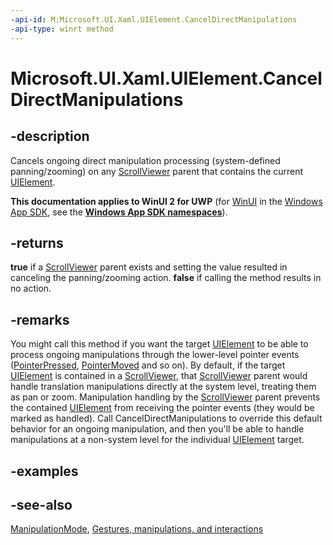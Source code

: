 ```yaml
---
-api-id: M:Microsoft.UI.Xaml.UIElement.CancelDirectManipulations
-api-type: winrt method
---
```


<!-- Method syntax
public bool CancelDirectManipulations()
-->

# Microsoft.UI.Xaml.UIElement.CancelDirectManipulations

## -description
Cancels ongoing direct manipulation processing (system-defined panning/zooming) on any [ScrollViewer](../microsoft.ui.xaml.controls/scrollviewer.md) parent that contains the current [UIElement](uielement.md).

**This documentation applies to WinUI 2 for UWP** (for [WinUI](/windows/apps/winui/winui3/) in the [Windows App SDK](/windows/apps/windows-app-sdk/), see the **[Windows App SDK namespaces](/windows/windows-app-sdk/api/winrt/)**).

## -returns
**true** if a [ScrollViewer](../microsoft.ui.xaml.controls/scrollviewer.md) parent exists and setting the value resulted in canceling the panning/zooming action. **false** if calling the method results in no action.

## -remarks
You might call this method if you want the target [UIElement](uielement.md) to be able to process ongoing manipulations through the lower-level pointer events ([PointerPressed](uielement_pointerpressed.md), [PointerMoved](uielement_pointermoved.md) and so on). By default, if the target [UIElement](uielement.md) is contained in a [ScrollViewer](../microsoft.ui.xaml.controls/scrollviewer.md), that [ScrollViewer](../microsoft.ui.xaml.controls/scrollviewer.md) parent would handle translation manipulations directly at the system level, treating them as pan or zoom. Manipulation handling by the [ScrollViewer](../microsoft.ui.xaml.controls/scrollviewer.md) parent prevents the contained [UIElement](uielement.md) from receiving the pointer events (they would be marked as handled). Call CancelDirectManipulations to override this default behavior for an ongoing manipulation, and then you'll be able to handle manipulations at a non-system level for the individual [UIElement](uielement.md) target.

## -examples

## -see-also
[ManipulationMode](uielement_manipulationmode.md), [Gestures, manipulations, and interactions](/previous-versions/windows/apps/hh761498(v=win.10))

